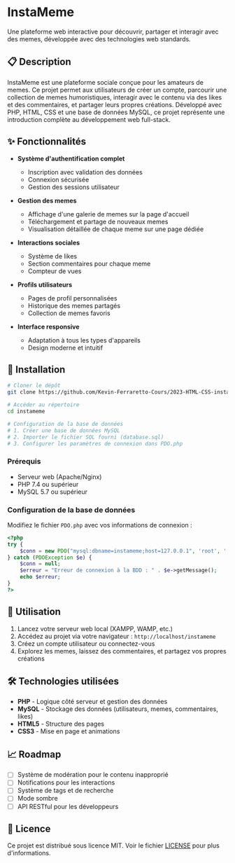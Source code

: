 # InstaMeme

Une plateforme web interactive pour découvrir, partager et interagir avec des memes, développée avec des technologies web standards.

## 📋 Description

InstaMeme est une plateforme sociale conçue pour les amateurs de memes. Ce projet permet aux utilisateurs de créer un compte, parcourir une collection de memes humoristiques, interagir avec le contenu via des likes et des commentaires, et partager leurs propres créations. Développé avec PHP, HTML, CSS et une base de données MySQL, ce projet représente une introduction complète au développement web full-stack.

## ✨ Fonctionnalités

- **Système d'authentification complet**
  - Inscription avec validation des données
  - Connexion sécurisée
  - Gestion des sessions utilisateur
  
- **Gestion des memes**
  - Affichage d'une galerie de memes sur la page d'accueil
  - Téléchargement et partage de nouveaux memes
  - Visualisation détaillée de chaque meme sur une page dédiée
  
- **Interactions sociales**
  - Système de likes
  - Section commentaires pour chaque meme
  - Compteur de vues

- **Profils utilisateurs**
  - Pages de profil personnalisées
  - Historique des memes partagés
  - Collection de memes favoris

- **Interface responsive**
  - Adaptation à tous les types d'appareils
  - Design moderne et intuitif

## 🚀 Installation

```bash
# Cloner le dépôt
git clone https://github.com/Kevin-Ferraretto-Cours/2023-HTML-CSS-insta-meme.git

# Accéder au répertoire
cd instameme

# Configuration de la base de données
# 1. Créer une base de données MySQL
# 2. Importer le fichier SQL fourni (database.sql)
# 3. Configurer les paramètres de connexion dans PDO.php
```

### Prérequis

- Serveur web (Apache/Nginx)
- PHP 7.4 ou supérieur
- MySQL 5.7 ou supérieur

### Configuration de la base de données

Modifiez le fichier `PDO.php` avec vos informations de connexion :

```php
<?php
try {
    $conn = new PDO("mysql:dbname=instameme;host=127.0.0.1", 'root', '');
} catch (PDOException $e) {
    $conn = null;
    $erreur = "Erreur de connexion à la BDD : " . $e->getMessage();
    echo $erreur;
}
?>
```

## 🎯 Utilisation

1. Lancez votre serveur web local (XAMPP, WAMP, etc.)
2. Accédez au projet via votre navigateur : `http://localhost/instameme`
3. Créez un compte utilisateur ou connectez-vous
4. Explorez les memes, laissez des commentaires, et partagez vos propres créations

## 🛠️ Technologies utilisées

- **PHP** - Logique côté serveur et gestion des données
- **MySQL** - Stockage des données (utilisateurs, memes, commentaires, likes)
- **HTML5** - Structure des pages
- **CSS3** - Mise en page et animations

## 📈 Roadmap

- [ ] Système de modération pour le contenu inapproprié
- [ ] Notifications pour les interactions
- [ ] Système de tags et de recherche
- [ ] Mode sombre
- [ ] API RESTful pour les développeurs

## 📜 Licence

Ce projet est distribué sous licence MIT. Voir le fichier [LICENSE](LICENSE) pour plus d'informations.
